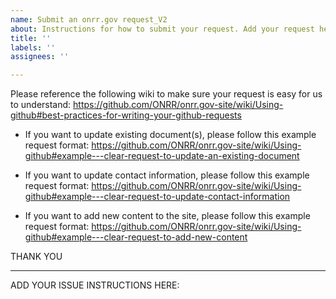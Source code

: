 ```yaml
---
name: Submit an onrr.gov request_V2
about: Instructions for how to submit your request. Add your request here.
title: ''
labels: ''
assignees: ''

---
```


Please reference the following wiki to make sure your request is easy for us to understand: https://github.com/ONRR/onrr.gov-site/wiki/Using-github#best-practices-for-writing-your-github-requests

*  If you want to update existing document(s), please follow this example request format: https://github.com/ONRR/onrr.gov-site/wiki/Using-github#example---clear-request-to-update-an-existing-document

* If you want to update contact information, please follow this example request format: https://github.com/ONRR/onrr.gov-site/wiki/Using-github#example---clear-request-to-update-contact-information

* If you want to add new content to the site, please follow this example request format: https://github.com/ONRR/onrr.gov-site/wiki/Using-github#example---clear-request-to-add-new-content

THANK YOU
______________________________________________________________________________________________________________________________________
ADD YOUR ISSUE INSTRUCTIONS HERE:
